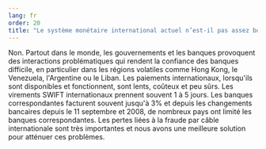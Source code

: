 ```yaml
---
lang: fr
order: 20
title: "Le système monétaire international actuel n’est-il pas assez bon?"
---
```

Non. Partout dans le monde, les gouvernements et les banques provoquent des interactions problématiques qui rendent la confiance des banques difficile, en particulier dans les régions volatiles comme Hong Kong, le Venezuela, l'Argentine ou le Liban. Les paiements internationaux, lorsqu'ils sont disponibles et fonctionnent, sont lents, coûteux et peu sûrs. Les virements SWIFT internationaux prennent souvent 1 à 5 jours. Les banques correspondantes facturent souvent jusqu'à 3% et depuis les changements bancaires depuis le 11 septembre et 2008, de nombreux pays ont limité les banques correspondantes. Les pertes liées à la fraude par câble internationale sont très importantes et nous avons une meilleure solution pour atténuer ces problèmes.
